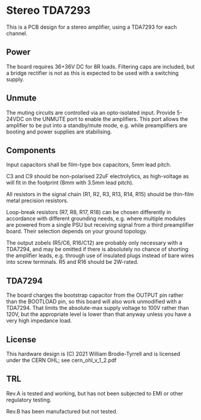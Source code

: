 # Stereo TDA7293

This is a PCB design for a stereo amplifier, using a TDA7293 for each channel.

## Power

The board requires 36+36V DC for 8R loads.  Filtering caps are included, but 
a bridge rectifier is not as this is expected to be used with a switching supply.

## Unmute

The muting circuits are controlled via an opto-isolated input.  Provide 
5-24VDC on the UNMUTE port to enable the amplifiers.  This port allows the
amplifier to be put into a standby/mute mode, e.g. while preamplifiers are
booting and power supplies are stabilising.

## Components

Input capacitors shall be film-type box capacitors, 5mm lead pitch.

C3 and C9 should be non-polarised 22uF electrolytics, as high-voltage as will
fit in the footprint (8mm with 3.5mm lead pitch).

All resistors in the signal chain (R1, R2, R3, R13, R14, R15) should be thin-film
metal precision resistors.

Loop-break resistors (R7, R8, R17, R18) can be chosen differently in accordance
with different grounding needs, e.g. where multiple modules are powered from a
single PSU but receiving signal from a third preamplifier board.  Their
selection depends on your ground topology.

The output zobels (R5/C6, R16/C12) are probably only necessary with a TDA7294,
and may be omitted if there is absolutely no chance of shorting the amplifier
leads, e.g. through use of insulated plugs instead of bare wires into screw
terminals.  R5 and R16 should be 2W-rated.

## TDA7294

The board charges the bootstrap capacitor from the OUTPUT pin rather than
the BOOTLOAD pin, so this board will also work unmodified with a TDA7294.
That limits the absolute-max supply voltage to 100V rather than 120V, but
the appropriate level is lower than that anyway unless you have a very high
impedance load.

## License

This hardware design is (C) 2021 William Brodie-Tyrrell and is licensed under 
the CERN OHL; see cern_ohl_v_1_2.pdf

## TRL

Rev.A is tested and working, but has not been subjected to EMI or other
regulatory testing.

Rev.B has been manufactured but not tested.
